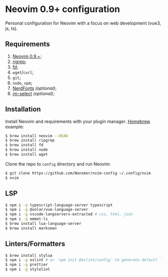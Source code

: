 # Neovim 0.9+ configuration

Personal configuration for Neovim with a focus on web development (vue3, js, ts).

## Requirements

1. [Neovim 0.9.+](https://github.com/neovim/neovim);
2. [rigrep](https://github.com/BurntSushi/ripgrep);
3. [fd](https://github.com/sharkdp/fd);
4. `wget`/`curl`;
5. `git`;
6. `node`, `npm`;
7. [NerdFonts](https://www.nerdfonts.com) _(optional)_;
8. [im-select](https://github.com/daipeihust/im-select) _(optional)_;

## Installation

Install Neovim and requirements with your plugin manager.
[Homebrew](https://brew.sh) example:

```bash
$ brew install neovim --HEAD
$ brew install ripgrep
$ brew install fd
$ brew install node
$ brew install wget
```

Clone the repo to `config` directory and run Neovim:

```bash
$ git clone https://github.com/Wansmer/nvim-config ~/.config/nvim
$ nvim
```

## LSP

```bash
$ npm i -g typescript-language-server typescript
$ npm i -g @volar/vue-language-server
$ npm i -g vscode-langservers-extracted # css, html, json
$ npm i -g emmet-ls
$ brew install lua-language-server
$ brew install marksman
```

## Linters/Formatters

```bash
$ brew install stylua
$ npm i -g eslint # or `npm init @eslint/config` to generate default `.eslintrc`
$ npm i -g prettier
$ npm i -g stylelint
```
